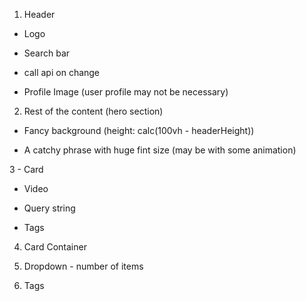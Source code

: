 1. Header

- Logo

- Search bar

- call api on change

- Profile Image (user profile may not be necessary)

2. Rest of the content (hero section)

- Fancy background (height: calc(100vh - headerHeight))

- A catchy phrase with huge fint size (may be with some animation)

3 - Card

- Video

- Query string

- Tags

4. Card Container

5. Dropdown - number of items

6. Tags
